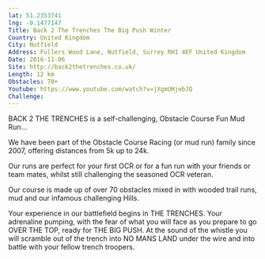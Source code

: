 ```yaml
---
lat: 51.2353741
lng: -0.1477147
Title: Back 2 The Trenches The Big Push Winter
Country: United Kingdom
City: Nutfield
Address: Fullers Wood Lane, Nutfield, Surrey RH1 4EF United Kingdom
Date: 2016-11-06
Site: http://back2thetrenches.co.uk/
Length: 12 km
Obstacles: 70+
Youtube: https://www.youtube.com/watch?v=jXgmUHjebJQ
Challenge:
---
```


BACK 2 THE TRENCHES is a self-challenging, Obstacle Course Fun Mud Run...

We have been part of the Obstacle Course Racing (or mud run) family since 2007, offering distances from 5k up to 24k.

Our runs are perfect for your first OCR or for a fun run with your friends or team mates, whilst still challenging the seasoned OCR veteran.

Our course is made up of over 70 obstacles mixed in with wooded trail runs, mud and our infamous challenging Hills.

Your experience in our battlefield begins in THE TRENCHES. Your adrenaline pumping, with the fear of what you will face as you prepare to go OVER THE TOP, ready for THE BIG PUSH. At the sound of the whistle you will scramble out of the trench into NO MANS LAND under the wire and into battle with your fellow trench troopers.